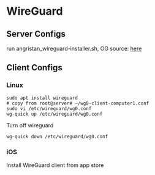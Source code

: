 # WireGuard

## Server Configs

run angristan_wireguard-installer.sh, OG source: [here](https://github.com/angristan/wireguard-install/blob/master/wireguard-install.sh)

## Client Configs

### Linux
```
sudo apt install wireguard
# copy from root@server# ~/wg0-client-computer1.conf
sudo vi /etc/wireguard/wg0.conf
wg-quick up /etc/wireguard/wg0.conf
```


Turn off wireguard
```
wg-quick down /etc/wireguard/wg0.conf
```
### iOS

Install WireGuard client from app store
